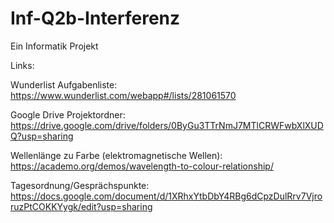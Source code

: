 # Inf-Q2b-Interferenz
Ein Informatik Projekt

Links:

Wunderlist Aufgabenliste: https://www.wunderlist.com/webapp#/lists/281061570

Google Drive Projektordner: https://drive.google.com/drive/folders/0ByGu3TTrNmJ7MTlCRWFwbXlXUDQ?usp=sharing

Wellenlänge zu Farbe (elektromagnetische Wellen): https://academo.org/demos/wavelength-to-colour-relationship/

Tagesordnung/Gesprächspunkte: https://docs.google.com/document/d/1XRhxYtbDbY4RBg6dCpzDulRrv7VjroruzPtCOKKYygk/edit?usp=sharing
